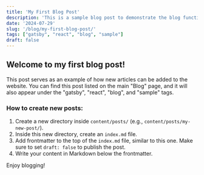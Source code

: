 ```yaml
---
title: 'My First Blog Post'
description: 'This is a sample blog post to demonstrate the blog functionality of the website.'
date: '2024-07-29'
slug: '/blog/my-first-blog-post/'
tags: ["gatsby", "react", "blog", "sample"]
draft: false
---
```


## Welcome to my first blog post!

This post serves as an example of how new articles can be added to the website. You can find this post listed on the main "Blog" page, and it will also appear under the "gatsby", "react", "blog", and "sample" tags.

### How to create new posts:

1.  Create a new directory inside `content/posts/` (e.g., `content/posts/my-new-post/`).
2.  Inside this new directory, create an `index.md` file.
3.  Add frontmatter to the top of the `index.md` file, similar to this one. Make sure to set `draft: false` to publish the post.
4.  Write your content in Markdown below the frontmatter.

Enjoy blogging!